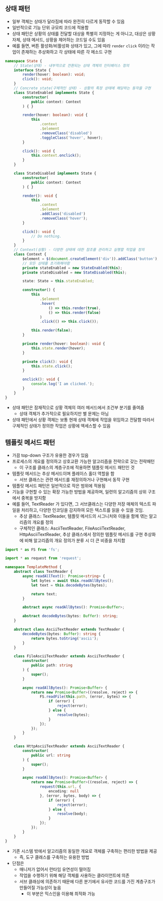## 상태 패턴

- 일부 객체는 상태가 달라짐에 따라 완전히 다르게 동작할 수 있음
- 일반적으로 기능 단위 규모릐 코드에 적용함
- 상태 패턴은 상황의 상태를 전달할 대상을 특별히 지정하는 게 아니고,
대상은 상황 자체, 상태 메서드, 상황을 제어하는 코드일 수도 있음
- 예를 들면, 버튼 활성화/비활성화 상태가 있고,
그에 따라 `render` `click` 이라는 작업이 존재하는 추상화하고
각 상태에 따른 각 메소드 구현
```ts
namespace State {
    // State(상태) - 내부적으로 전환되는 상태 객체의 인터페이스 정의
    interface State {
        render(hover: boolean): void;
        click(): void;
    }
    // Concrete state(구체적인 상태) - 상황의 특정 상태에 해당하는 동작을 구현
    class StateEnabled implements State {
        constructor(
            public context: Context
        ) { }

        render(hover: boolean): void {
            this
                .context
                .$element
                .removeClass('disabled')
                .toggleClass('hover', hover);
        }

        click(): void {
            this.context.onclick();
        }
    }

    class StateDisabled implements State {
        constructor(
            public context: Context
        ) { }

        render(): void {
            this
                .context
                .$element
                .addClass('disabled')
                .removeClass('hover');
        }

        click(): void {
            // Do nothing.
        }
    }
    // Context(상황) - 다양한 상태에 대한 참조를 관리하고 실행할 작업을 정의
    class Context {
        $element = $(document.createElement('div')).addClass('button');
        // 모든 상태를 초기화해야함
        private stateEnabled = new StateEnabled(this);
        private stateDisabled = new StateDisabled(this);

        state: State = this.stateEnabled;

        constructor() {
            this
                .$element
                .hover(
                    () => this.render(true),
                    () => this.render(false)
                )
                .click(() => this.click());

            this.render(false);
        }

        private render(hover: boolean): void {
            this.state.render(hover);
        }

        private click(): void {
            this.state.click();
        }

        onclick(): void {
            console.log('I am clicked.');
        }
    }
}
```
- 상태 패턴은 잠재적으로 상황 객체의 여러 메서드에서 조건부 분기를 줄여줌
    - 상태 객체가 추가적으로 필요하지만 별 문제는 아님
- 상태 패턴에서 상황 객체는 보통 현재 상태 객체에 작업을 위임하고 전달함
따라서 구체적인 상태가 정의한 작업은 상황에 액세스할 수 있음

## 템플릿 메서드 패턴

- 가끔 top-down 구조가 유용한 경우가 있음
- 프로세스의 개요를 정의하고 상호교환 가능한 알고리즘을 전략으로 갖는 전략패턴
    - 이 구조를 클래스의 계층구조에 적용하면 템플릿 메서드 패턴인 것
- 템플릿 메서드는 추상 메서드이며 플레이스 홀더 역할을 함
    - 서브 클래스는 관련 메서드를 재정의하거나 구현해서 동작 구현
- 템플릿 메서드 패턴은 일반적으로 작은 범위에 적용됨
- 기능을 구현할 수 있는 확장 가능한 방법을 제공하며, 일련의 알고리즘의 상위 구조에서 중복을 방지함
- 예를 들어, TextReader 가 있다면, 그 서브클래스는 다양한 저장 매체의 텍스트 파일을 처리하고, 다양한 인코딩을 감지하여 모든 텍스트를 읽을 수 있을 것임.
    - 추상 클래스: TextReader, 템플릿 메서드의 시그니처와 이들을 함께 엮는 알고리즘의 개요를 정의
    - 구체적인 클래스: AsciiTextReader, FileAsciiTextReader, HttpAsciiTextReader, 추상 클래스에서 정의한 템플릿 메서드를 구현
    추상화에 비해 알고리즘의 개요 정의가 분류 시 더 큰 비중을 차지함
```ts
import * as FS from 'fs';

import * as request from 'request';

namespace TemplateMethod {
    abstract class TextReader {
        async readAllText(): Promise<string> {
            let bytes = await this.readAllBytes();
            let text = this.decodeBytes(bytes);

            return text;
        }

        abstract async readAllBytes(): Promise<Buffer>;

        abstract decodeBytes(bytes: Buffer): string;
    }

    abstract class AsciiTextReader extends TextReader {
        decodeBytes(bytes: Buffer): string {
            return bytes.toString('ascii');
        }
    }

    class FileAsciiTextReader extends AsciiTextReader {
        constructor(
            public path: string
        ) {
            super();
        }

        async readAllBytes(): Promise<Buffer> {
            return new Promise<Buffer>((resolve, reject) => {
                FS.readFile(this.path, (error, bytes) => {
                    if (error) {
                        reject(error);
                    } else {
                        resolve(bytes);
                    }
                });
            });
        }
    }

    class HttpAsciiTextReader extends AsciiTextReader {
        constructor(
            public url: string
        ) {
            super();
        }

        async readAllBytes(): Promise<Buffer> {
            return new Promise<Buffer>((resolve, reject) => {
                request(this.url, {
                    encoding: null
                }, (error, bytes, body) => {
                    if (error) {
                        reject(error);
                    } else {
                        resolve(body);
                    }
                });
            });
        }
    }
}
```
- 기존 시스템 밖에서 알고리즘의 동일한 개요로 객체를 구축하는 편리한 방법을 제공
    - 즉, 도구 클래스를 구축하는 유용한 방법
- 단점은
    - 매니저가 없어서 런타임 유연성이 떨어짐
    - 작업을 수행하기 위해 해당 객체를 사용하는 클라이언트에 의존
    - 서브 클래싱에 의존하기 때문에 다른 분기에서 유사한 코드를 가진 계층구조가 만들어질 가능성이 높음
        - 이 부분은 믹스인을 이용해 최적화 가능
